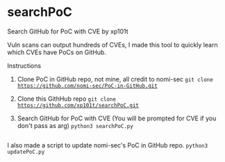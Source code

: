 # searchPoC
Search GitHub for PoC with CVE by xp101t

Vuln scans can output hundreds of CVEs, I made this tool to quickly learn which CVEs have PoCs on GitHub.

Instructions
1. Clone PoC in GitHub repo, not mine, all credit to nomi-sec
<code>git clone https://github.com/nomi-sec/PoC-in-GitHub.git</code>

2. Clone this GithHub repo
<code>git clone https://github.com/xp101t/searchPoC.git</code>

3. Search GitHub for PoC with CVE (You will be prompted for CVE if you don't pass as arg)
<code>python3 searchPoC.py <CVEs seperated by spaces or commas> </code>

I also made a script to update nomi-sec's PoC in GitHub repo.
<code>python3 updatePoC.py</code>